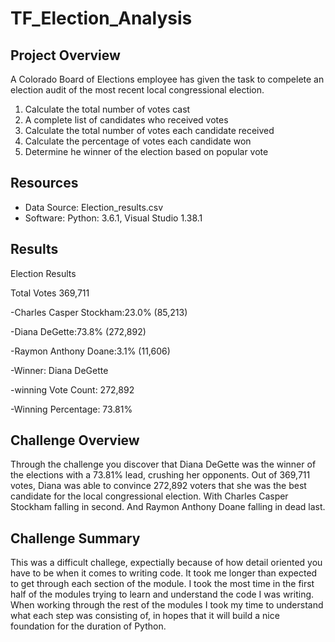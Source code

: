 # TF_Election_Analysis

## Project Overview
A Colorado Board of Elections employee has given the task to compelete an election audit of the most recent local congressional election. 

1. Calculate the total number of votes cast
2. A complete list of candidates who received votes
3. Calculate the total number of votes each candidate received
4. Calculate the percentage of votes each candidate won
5. Determine he winner of the election based on popular vote

## Resources
- Data Source: Election_results.csv
- Software: Python: 3.6.1, Visual Studio 1.38.1

## Results

  Election Results

  Total Votes 369,711

  -Charles Casper Stockham:23.0% (85,213)
  
  -Diana DeGette:73.8% (272,892)
  
  -Raymon Anthony Doane:3.1% (11,606)

  -Winner: Diana DeGette
  
  -winning Vote Count: 272,892
  
  -Winning Percentage: 73.81%


## Challenge Overview
  Through the challenge you discover that Diana DeGette was the winner of the elections with a 73.81% lead, crushing her opponents. Out of 369,711 votes, Diana was able to convince 272,892 voters that she was the best candidate for the local congressional election. With Charles Casper Stockham falling in second. And Raymon Anthony Doane falling in dead last. 
  
## Challenge Summary
  This was a difficult challege, expectially because of how detail oriented you have to be when it comes to writing code. It took me longer than expected to get through each section of the module. I took the most time in the first half of the modules trying to learn and understand the code I was writing. When working through the rest of the modules I took my time to understand what each step was consisting of, in hopes that it will build a nice foundation for the duration of Python. 
